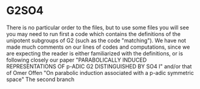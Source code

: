 # G2SO4
There is no particular order to the files, but to use some files you will see you may need to run first a code which contains the definitions of the unipotent subgroups of G2 (such as the code "matching"). 
We have not made much comments on our lines of codes and computations, since we are expecting the reader is either familiarized with the definitions, or is following closely our paper "PARABOLICALLY INDUCED REPRESENTATIONS OF p-ADIC G2 DISTINGUISHED BY SO4 I" and/or that of Omer Offen "On parabolic induction associated with a p-adic symmetric space"
The second branch 
